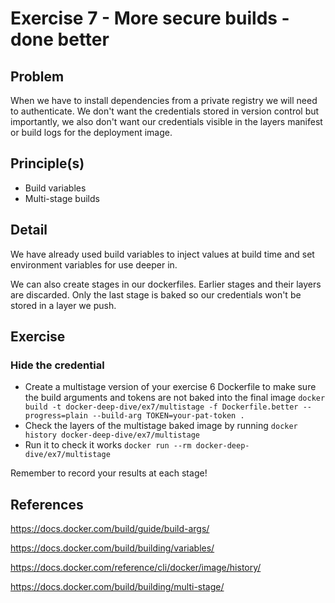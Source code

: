 # Exercise 7 - More secure builds - done better

## Problem
When we have to install dependencies from a private registry we will need to authenticate. 
We don't want the credentials stored in version control but importantly, we also don't want our credentials visible in the layers manifest or build logs for the deployment image.

## Principle(s)
- Build variables
- Multi-stage builds

## Detail
We have already used build variables to inject values at build time and set environment variables for use deeper in.

We can also create stages in our dockerfiles. Earlier stages and their layers are discarded. Only the last stage is baked so our credentials won't be stored in a layer we push.

## Exercise

### Hide the credential
- Create a multistage version of your exercise 6 Dockerfile to make sure the build arguments and tokens are not baked into the final image `docker build -t docker-deep-dive/ex7/multistage -f Dockerfile.better --progress=plain --build-arg TOKEN=your-pat-token .`
- Check the layers of the multistage baked image by running `docker history docker-deep-dive/ex7/multistage`
- Run it to check it works `docker run --rm docker-deep-dive/ex7/multistage`
  
Remember to record your results at each stage!

## References
https://docs.docker.com/build/guide/build-args/

https://docs.docker.com/build/building/variables/

https://docs.docker.com/reference/cli/docker/image/history/

https://docs.docker.com/build/building/multi-stage/


